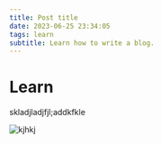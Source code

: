 ```yaml
---
title: Post title
date: 2023-06-25 23:34:05
tags: learn
subtitle: Learn how to write a blog.
---
```

# Learn 

skladjladjfjl;addkfkle

![kjhkj]()